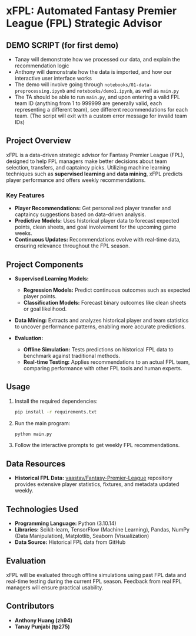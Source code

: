 <!-- # DL_xFPL_tp275_zh94 -->
# xFPL: Automated Fantasy Premier League (FPL) Strategic Advisor

## DEMO SCRIPT (for first demo)
- Tanay will demonstrate how we processed our data, and explain the recommendation logic
- Anthony will demonstrate how the data is imported, and how our interactive user interface works
- The demo will involve going through ```notebooks/01-data-preprocessing.ipynb``` and ```notebooks/demo1.ipynb```, as well as ```main.py```
- The TA should be able to run ```main.py```, and upon entering a valid FPL team ID (anything from 1 to 999999 are generally valid, each representing a different team), see different recommendations for each team. (The script will exit with a custom error message for invalid team IDs)

## Project Overview

xFPL is a data-driven strategic advisor for Fantasy Premier League (FPL), designed to help FPL managers make better decisions about team selection, transfers, and captaincy picks. Utilizing machine learning techniques such as **supervised learning** and **data mining**, xFPL predicts player performance and offers weekly recommendations.

### Key Features
- **Player Recommendations:** Get personalized player transfer and captaincy suggestions based on data-driven analysis.
- **Predictive Models:** Uses historical player data to forecast expected points, clean sheets, and goal involvement for the upcoming game weeks.
- **Continuous Updates:** Recommendations evolve with real-time data, ensuring relevance throughout the FPL season.

## Project Components

- **Supervised Learning Models:**
  - **Regression Models:** Predict continuous outcomes such as expected player points.
  - **Classification Models:** Forecast binary outcomes like clean sheets or goal likelihood.
  
- **Data Mining:** Extracts and analyzes historical player and team statistics to uncover performance patterns, enabling more accurate predictions.
  
- **Evaluation:** 
  - **Offline Simulation:** Tests predictions on historical FPL data to benchmark against traditional methods.
  - **Real-time Testing:** Applies recommendations to an actual FPL team, comparing performance with other FPL tools and human experts.

<!-- ## Project Timeline

| Week  | Date           | Tasks                                         |
|-------|----------------|-----------------------------------------------|
| 0     | 9/23 - 9/27    | Finalize proposal, data sources, ETL scripts  |
| 1-2   | 9/30 - 10/11   | Exploratory Data Analysis (EDA), model dev.   |
| 3     | 10/14 - 10/18  | Interactive shell for demo                    |
| 4-5   | 10/21 - 11/1   | Model dev. & feature engineering, frontend    |
| 6     | 11/4 - 11/8    | Refine models                                 |
| 7     | 11/11 - 11/15  | Stage 2 testing, FPL manager feedback         |
| 8     | 11/18 - 11/22  | Demo preparation, finalize presentation       |
| 9-10  | 11/25 - 12/6   | Final clean-up, write-up                      | -->

<!-- ## Installation

1. Clone the repository:

    ```bash
    git clone https://github.com/your-repo/xFPL.git
    ```

2. Install the required dependencies:

    ```bash
    pip install -r requirements.txt
    ``` -->

## Usage

<!-- 1. Ensure the required data is available (refer to the [vaastav/Fantasy-Premier-League](https://github.com/vaastav/Fantasy-Premier-League) repository for the data source). -->
1. Install the required dependencies:

    ```bash
    pip install -r requirements.txt
    ```

2. Run the main program:

    ```bash
    python main.py
    ```

3. Follow the interactive prompts to get weekly FPL recommendations.

## Data Resources

- **Historical FPL Data:** [vaastav/Fantasy-Premier-League](https://github.com/vaastav/Fantasy-Premier-League) repository provides extensive player statistics, fixtures, and metadata updated weekly.

## Technologies Used

- **Programming Language:** Python (3.10.14)
- **Libraries:** Scikit-learn, TensorFlow (Machine Learning), Pandas, NumPy (Data Manipulation), Matplotlib, Seaborn (Visualization)
- **Data Source:** Historical FPL data from GitHub

## Evaluation

xFPL will be evaluated through offline simulations using past FPL data and real-time testing during the current FPL season. Feedback from real FPL managers will ensure practical usability.

## Contributors

- **Anthony Huang (zh94)**
- **Tanay Punjabi (tp275)**